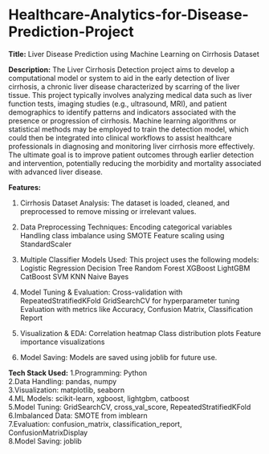 # Healthcare-Analytics-for-Disease-Prediction-Project

**Title:** Liver Disease Prediction using Machine Learning on Cirrhosis Dataset

**Description:** The Liver Cirrhosis Detection project aims to develop a computational model or system to aid in the early detection of liver cirrhosis, a chronic liver disease characterized by scarring of the liver tissue. This project typically involves analyzing medical data such as liver function tests, imaging studies (e.g., ultrasound, MRI), and patient demographics to identify patterns and indicators associated with the presence or progression of cirrhosis. Machine learning algorithms or statistical methods may be employed to train the detection model, which could then be integrated into clinical workflows to assist healthcare professionals in diagnosing and monitoring liver cirrhosis more effectively. The ultimate goal is to improve patient outcomes through earlier detection and intervention, potentially reducing the morbidity and mortality associated with advanced liver disease.


**Features:** 
1. Cirrhosis Dataset Analysis: 
    The dataset is loaded, cleaned, and preprocessed to remove missing or irrelevant values.

2. Data Preprocessing Techniques: 
    Encoding categorical variables
    Handling class imbalance using SMOTE
    Feature scaling using StandardScaler

3. Multiple Classifier Models Used: 
    This project uses the following models: Logistic Regression
                                            Decision Tree
                                            Random Forest
                                            XGBoost
                                            LightGBM
                                            CatBoost
                                            SVM
                                            KNN
                                            Naive Bayes

4. Model Tuning & Evaluation: 
    Cross-validation with RepeatedStratifiedKFold
    GridSearchCV for hyperparameter tuning
    Evaluation with metrics like Accuracy, Confusion Matrix, Classification Report

5. Visualization & EDA: 
    Correlation heatmap
    Class distribution plots
    Feature importance visualizations

6. Model Saving: 
    Models are saved using joblib for future use.


**Tech Stack Used:**
1.Programming: Python       
2.Data Handling: pandas, numpy    
3.Visualization: matplotlib, seaborn    
4.ML Models: scikit-learn, xgboost, lightgbm, catboost    
5.Model Tuning:	GridSearchCV, cross_val_score, RepeatedStratifiedKFold    
6.Imbalanced Data: SMOTE from imblearn    
7.Evaluation: confusion_matrix, classification_report, ConfusionMatrixDisplay    
8.Model Saving: joblib    
